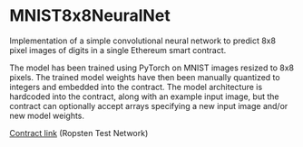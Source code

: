# MNIST8x8NeuralNet

Implementation of a simple convolutional neural network to predict 8x8 pixel images of digits in a single Ethereum smart contract.

The model has been trained using PyTorch on MNIST images resized to 8x8 pixels. The trained model weights have then been manually quantized to integers and embedded into the contract. The model architecture is hardcoded into the contract, along with an example input image, but the contract can optionally accept arrays specifying a new input image and/or new model weights.

[Contract link](https://ropsten.etherscan.io/address/0xc135b522efe670ccb1466ea655c8dea6ac6a96cd) (Ropsten Test Network)
